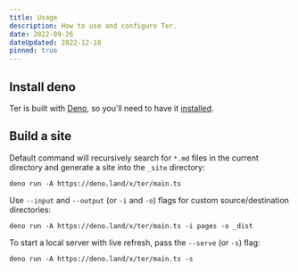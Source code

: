 ```yaml
---
title: Usage
description: How to use and configure Ter.
date: 2022-09-26
dateUpdated: 2022-12-18
pinned: true
---
```


## Install deno

Ter is built with [Deno](https://deno.land/), so you'll need to have it
[installed](https://deno.land/manual/getting_started/installation).

## Build a site

Default command will recursively search for `*.md` files in the current
directory and generate a site into the `_site` directory:

```
deno run -A https://deno.land/x/ter/main.ts
```

Use `--input` and `--output` (or `-i` and `-o`) flags for custom
source/destination directories:

```
deno run -A https://deno.land/x/ter/main.ts -i pages -o _dist
```

To start a local server with live refresh, pass the `--serve` (or `-s`) flag:

```
deno run -A https://deno.land/x/ter/main.ts -s
```

